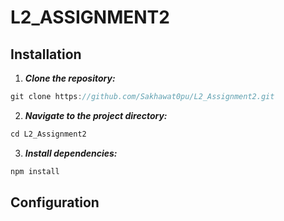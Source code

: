 # L2_ASSIGNMENT2

## Installation

1.  **_Clone the repository:_**

```typescript
git clone https://github.com/Sakhawat0pu/L2_Assignment2.git
```

2. **_Navigate to the project directory:_**

```typescript
cd L2_Assignment2
```

3. **_Install dependencies:_**

```typescript
npm install
```

## Configuration
